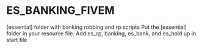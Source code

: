 # ES_BANKING_FIVEM
[essential] folder with banking robbing and rp scripts
Put the [essential] folder in your resource file. Add es_rp, banking, es_bank, and es_hold up in start file
